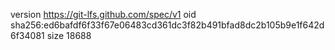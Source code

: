 version https://git-lfs.github.com/spec/v1
oid sha256:ed6bafdf6f33f67e06483cd361dc3f82b491bfad8dc2b105b9e1f642d6f34081
size 18688
